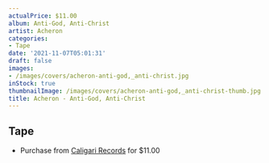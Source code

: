 ```yaml
---
actualPrice: $11.00
album: Anti-God, Anti-Christ
artist: Acheron
categories:
- Tape
date: '2021-11-07T05:01:31'
draft: false
images:
- /images/covers/acheron-anti-god,_anti-christ.jpg
inStock: true
thumbnailImage: /images/covers/acheron-anti-god,_anti-christ-thumb.jpg
title: Acheron - Anti-God, Anti-Christ
---
```


## Tape
* Purchase from [Caligari Records](https://caligarirecords.storenvy.com/products/34027987-acheron-anti-god-anti-christ) for $11.00
